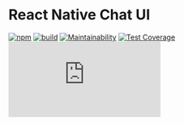 # React Native Chat UI

[![npm](https://img.shields.io/npm/v/@flyerhq/react-native-chat-ui)](https://www.npmjs.com/package/@flyerhq/react-native-chat-ui)
[![build](https://github.com/flyerhq/react-native-chat-ui/workflows/build/badge.svg)](https://github.com/flyerhq/react-native-chat-ui/actions?query=workflow%3Abuild)
[![Maintainability](https://api.codeclimate.com/v1/badges/cc0aeb07c6674ce204ec/maintainability)](https://codeclimate.com/github/flyerhq/react-native-chat-ui/maintainability)
[![Test Coverage](https://api.codeclimate.com/v1/badges/cc0aeb07c6674ce204ec/test_coverage)](https://codeclimate.com/github/flyerhq/react-native-chat-ui/test_coverage)
[![type-coverage](https://img.shields.io/badge/dynamic/json.svg?label=type-coverage&suffix=%&query=$.typeCoverage.is&uri=https%3A%2F%2Fraw.githubusercontent.com%2Fflyerhq%2Freact-native-chat-ui%2Fmaster%2Fpackage.json)](https://github.com/plantain-00/type-coverage)

